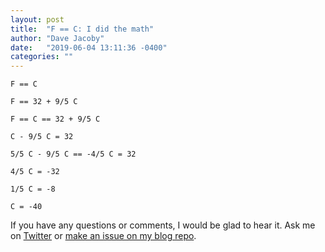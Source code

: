 ```yaml
---
layout: post
title:  "F == C: I did the math"
author: "Dave Jacoby"
date:   "2019-06-04 13:11:36 -0400"
categories: ""
---
```


```
F == C

F == 32 + 9/5 C

F == C == 32 + 9/5 C

C - 9/5 C = 32

5/5 C - 9/5 C == -4/5 C = 32

4/5 C = -32

1/5 C = -8

C = -40
```

If you have any questions or comments, I would be glad to hear it. Ask me on [Twitter](https://twitter.com/jacobydave) or [make an issue on my blog repo](https://github.com/jacoby/jacoby.github.io).


